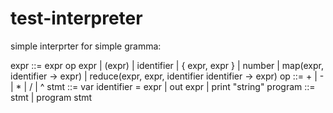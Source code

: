 # test-interpreter
simple interprter for simple gramma:

expr ::= expr op expr | (expr) | identifier | { expr, expr } | number | map(expr, identifier -> expr) | reduce(expr, expr, identifier identifier -> expr)
op ::= + | - | * | / | ^
stmt ::= var identifier = expr | out expr | print "string"
program ::= stmt | program stmt

